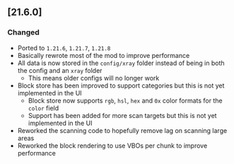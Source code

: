 ## [21.6.0]

### Changed

- Ported to `1.21.6`, `1.21.7`, `1.21.8`
- Basically rewrote most of the mod to improve performance
- All data is now stored in the `config/xray` folder instead of being in both the config and an `xray` folder
    - This means older configs will no longer work
- Block store has been improved to support categories but this is not yet implemented in the UI
  - Block store now supports `rgb`, `hsl`, `hex` and `0x` color formats for the `color` field
  - Support has been added for more scan targets but this is not yet implemented in the UI
- Reworked the scanning code to hopefully remove lag on scanning large areas
- Reworked the block rendering to use VBOs per chunk to improve performance
